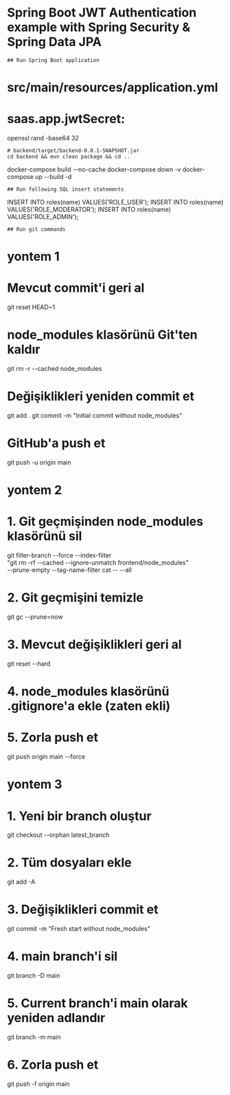 # Spring Boot JWT Authentication example with Spring Security & Spring Data JPA

```
## Run Spring Boot application
```
# src/main/resources/application.yml
# saas.app.jwtSecret:
openssl rand -base64 32 
```
# backend/target/backend-0.0.1-SNAPSHOT.jar
cd backend && mvn clean package && cd ..
```
docker-compose build --no-cache
docker-compose down -v
docker-compose up --build -d
```
## Run following SQL insert statements
```
INSERT INTO roles(name) VALUES('ROLE_USER');
INSERT INTO roles(name) VALUES('ROLE_MODERATOR');
INSERT INTO roles(name) VALUES('ROLE_ADMIN');
```
## Run git commands
```
# yontem 1
# Mevcut commit'i geri al
git reset HEAD~1

# node_modules klasörünü Git'ten kaldır
git rm -r --cached node_modules

# Değişiklikleri yeniden commit et
git add .
git commit -m "Initial commit without node_modules"

# GitHub'a push et
git push -u origin main

# yontem 2
# 1. Git geçmişinden node_modules klasörünü sil
git filter-branch --force --index-filter \
  "git rm -rf --cached --ignore-unmatch frontend/node_modules" \
  --prune-empty --tag-name-filter cat -- --all

# 2. Git geçmişini temizle
git gc --prune=now

# 3. Mevcut değişiklikleri geri al
git reset --hard

# 4. node_modules klasörünü .gitignore'a ekle (zaten ekli)

# 5. Zorla push et
git push origin main --force

# yontem 3
# 1. Yeni bir branch oluştur
git checkout --orphan latest_branch

# 2. Tüm dosyaları ekle
git add -A

# 3. Değişiklikleri commit et
git commit -m "Fresh start without node_modules"

# 4. main branch'i sil
git branch -D main

# 5. Current branch'i main olarak yeniden adlandır
git branch -m main

# 6. Zorla push et
git push -f origin main
```